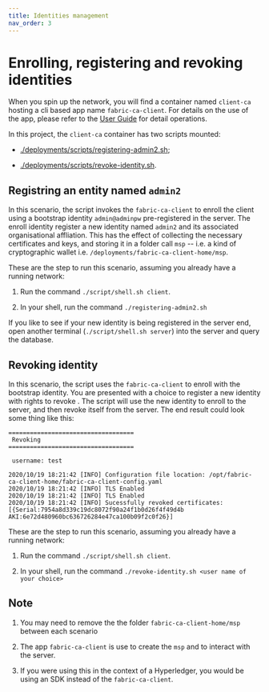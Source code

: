 ```yaml
---
title: Identities management
nav_order: 3
---
```


# Enrolling, registering and revoking identities

When you spin up the network, you will find a container named `client-ca` hosting a cli based app name `fabric-ca-client`. For details on the use of the app, please refer to the [User Guide][1] for detail operations.

In this project, the `client-ca` container has two scripts mounted:

* [./deployments/scripts/registering-admin2.sh][2];

* [./deployments/scripts/revoke-identity.sh][3].

## Registring an entity named `admin2`

In this scenario, the script invokes the `fabric-ca-client` to enroll the client using a bootstrap identity `admin@adminpw` pre-registered in the server. The enroll identity register a new identity named `admin2` and its associated organisational affliation. This has the effect of collecting the necessary certificates and keys, and storing it in a folder call `msp` -- i.e. a kind of cryptographic wallet i.e. `/deployments/fabric-ca-client-home/msp`.

These are the step to run this scenario, assuming you already have a running network:

1. Run the command `./script/shell.sh client`.

1. In your shell, run the command `./registering-admin2.sh`

If you like to see if your new identity is being registered in the server end, open another terminal (`./script/shell.sh server`) into the server and query the database.

## Revoking identity

In this scenario, the script uses the `fabric-ca-client` to enroll with the bootstrap identity. You are presented with a choice to register a new identity with rights to revoke . The script will use the new identity to enroll to the server, and then revoke itself from the server. The end result could look some thing like this:

```
===================================
 Revoking                          
===================================

 username: test

2020/10/19 18:21:42 [INFO] Configuration file location: /opt/fabric-ca-client-home/fabric-ca-client-config.yaml
2020/10/19 18:21:42 [INFO] TLS Enabled
2020/10/19 18:21:42 [INFO] TLS Enabled
2020/10/19 18:21:42 [INFO] Sucessfully revoked certificates: [{Serial:7954a8d339c19dc8072f90a24f1b0d26f4f49d4b AKI:6e72d480960bc636726284e47ca100b09f2c0f26}]
```

These are the step to run this scenario, assuming you already have a running network:

1. Run the command `./script/shell.sh client`.

1. In your shell, run the command `./revoke-identity.sh <user name of your choice>`

## Note

1. You may need to remove the the folder `fabric-ca-client-home/msp` between each scenario

1. The app `fabric-ca-client` is use to create the `msp` and to interact with the server.

1. If you were using this in the context of a Hyperledger, you would be using an SDK instead of the `fabric-ca-client`.

[1]: https://hyperledger-fabric-ca.readthedocs.io/en/release-1.4/users-guide.html#fabric-ca-client
[2]: https://github.com/openconsentia/fabric-ca-analysis/blob/master/deployments/scripts/registering-admin2.sh
[3]: https://github.com/openconsentia/fabric-ca-analysis/blob/master/deployments/scripts/revoke-identity.sh